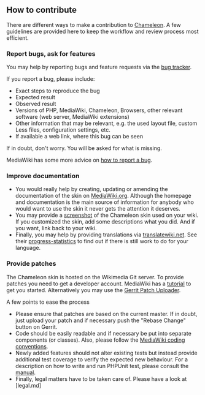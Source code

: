 ## How to contribute 

There are different ways to make a contribution to [Chameleon][chameleon]. A few guidelines are provided here to keep the workflow and review process most efficient.

### Report bugs, ask for features

You may help by reporting bugs and feature requests via the [bug tracker][bugs].

If you report a bug, please include:
* Exact steps to reproduce the bug
* Expected result
* Observed result
* Versions of PHP, MediaWiki, Chameleon, Browsers, other relevant software (web server, MediaWiki extensions)
* Other information that may be relevant, e.g. the used layout file, custom Less files, configuration settings, etc.
* If available a web link, where this bug can be seen
  
If in doubt, don't worry. You will be asked for what is missing.

MediaWiki has some more advice on [how to report a bug][how to report a bug].

### Improve documentation

* You would really help by creating, updating or amending the documentation of the skin on [MediaWiki.org][chameleon]. Although the homepage and documentation is the main source of information for anybody who would want to use the skin it never gets the attention it deserves.
* You may provide a [screenshot][screenshots] of the Chameleon skin used on your wiki. If you customized the skin, add some descriptions what you did. And if you want, link back to your wiki. 
* Finally, you may help by providing translations via [translatewiki.net][twn]. See their [progress-statistics][twn-stats] to find out if there is still work to do for your language.

### Provide patches

The Chameleon skin is hosted on the Wikimedia Git server. To provide patches you need to get a developer account. MediaWiki has a [tutorial][gerrit-tutorial] to get you started. Alternatively you may use the [Gerrit Patch Uploader][patch uploader].

A few points to ease the process
* Please ensure that patches are based on the current master. If in doubt, just upload your patch and if necessary push the "Rebase Change" button on Gerrit. 
* Code should be easily readable and if necessary be put into separate components (or classes). Also, please follow the [MediaWiki coding conventions][coding].
* Newly added features should not alter existing tests but instead provide additional test coverage to verify the expected new behaviour. For a description on how to write and run PHPUnit test, please consult the [manual][mw-testing].
* Finally, legal matters have to be taken care of. Please have a look at [legal.md]


[chameleon]: https://www.mediawiki.org/wiki/Skin:Chameleon
[bugs]: https://bugzilla.wikimedia.org/buglist.cgi?component=Chameleon&resolution=---&resolution=LATER
[how to report a bug]: https://www.mediawiki.org/wiki/How_to_report_a_bug
[screenshots]: https://www.mediawiki.org/wiki/Skin:Chameleon#Screenshots
[twn]: https://translatewiki.net/
[twn-stats]: https://translatewiki.net/w/i.php?title=Special%3AMessageGroupStats&x=D&group=mediawiki-skin-chameleon&suppressempty=1
[patch uploader]: https://tools.wmflabs.org/gerrit-patch-uploader/
[gerrit-tutorial]: https://www.mediawiki.org/wiki/Gerrit/Tutorial
[coding]: https://www.mediawiki.org/wiki/Manual:Coding_conventions
[mw-testing]: https://www.mediawiki.org/wiki/Manual:PHP_unit_testing
